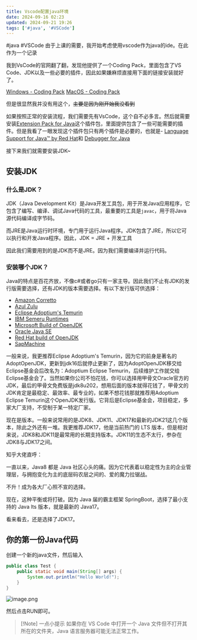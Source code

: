 ```yaml
---
title: Vscode配置java环境
date: 2024-09-16 02:23
updated: 2024-09-21 19:26
tags: ['#java', '#VSCode']
---
```


#java #VSCode
由于上课的需要，我开始考虑使用vscode作为java的ide。在此作为一个记录

我到VsCode的官网翻了翻，发现他提供了一个Coding Pack，里面包含了VS Code、JDK以及一些必要的插件，因此如果嫌麻烦直接用下面的链接安装就好了。

[Windows - Coding Pack](https://aka.ms/vscode-java-installer-win)
[MacOS - Coding Pack](https://aka.ms/vscode-java-installer-mac)

但是很显然我并没有用这个，~~主要是因为刚开始我没看到~~

如果按照正常的安装流程，我们需要先有VsCode，这个自不必多言。然后就需要安装[Extension Pack for Java](https://marketplace.visualstudio.com/items?itemName=vscjava.vscode-java-pack)这个插件包，里面提供包含了一些可能需要的插件。但是我看了一眼发现这个插件包只有两个插件是必要的，也就是- [Language Support for Java™ by Red Hat](https://marketplace.visualstudio.com/items?itemName=redhat.java)和 [Debugger for Java](https://marketplace.visualstudio.com/items?itemName=vscjava.vscode-java-debug)

接下来我们就需要安装JDK~

## 安装JDK

### 什么是JDK？

JDK（Java Development Kit）是Java开发工具包，用于开发Java应用程序，它包含了编写、编译、调试Java代码的工具，最重要的工具是`javac`，用于将Java源代码编译成字节码。

而JRE是Java运行时环境，专门用于运行Java程序。JDK包含了JRE，所以它可以执行和开发Java程序。因此，JDK = JRE + 开发工具

因此我们需要用到的是JDK而不是JRE。因为我们需要编译并运行代码。

### 安装哪个JDK？

Java的特点是百花齐放，不像c#或者go只有一家主导。因此我们不止有JDK的发行版需要选择，还有JDK的版本需要选择。有以下发行版可供选择：

-   [Amazon Corretto](https://aws.amazon.com/corretto)
-   [Azul Zulu](https://www.azul.com/downloads/?package=jdk)
-   [Eclipse Adoptium's Temurin](https://adoptium.net/)
-   [IBM Semeru Runtimes](https://developer.ibm.com/languages/java/semeru-runtimes)
-   [Microsoft Build of OpenJDK](https://www.microsoft.com/openjdk)
-   [Oracle Java SE](https://www.oracle.com/java/technologies/javase-downloads.html)
-   [Red Hat build of OpenJDK](https://developers.redhat.com/products/openjdk/download)
-   [SapMachine](https://sapmachine.io/)

一般来说，我更推荐Eclipse Adoptium's Temurin，因为它的前身是著名的AdoptOpenJDK，更新到jdk16后就停止更新了，因为AdoptOpenJDK移交给Eclipse基金会后改名为：Adoptium Eclipse Temurin，后续维护工作就交给Eclipse基金会了。当然如果你公司不怕花钱，你可以选择用甲骨文Oracle官方的JDK，最后的甲骨文免费版是jdk8u202，想用后面的版本就得花钱了，甲骨文的JDK肯定是最稳定、最效率、最专业的，如果不想花钱那就推荐用Adoptium Eclipse Temurin这个OpenJDK发行版。它背后是Eclipse基金会，项目稳定，多家大厂支持，不受制于某一特定厂家。

现在是版本。一般来说常用的是JDK8、JDK11、JDK17和最新的JDK21这几个版本，除此之外还有一堆。我更推荐JDK17，他是当前热门的 LTS 版本，但是相对来说，JDK8和JDK11是最常用的长期支持版本。JDK11的生态不太行，参杂在JDK8与JDK17之间。

知乎大佬直呼：

一直以来，Java8 都是 Java 社区心头的痛。因为它代表着以稳定性为主的企业管理层，与拥抱变化为主的底层码农层之间的、爱的魔力拉锯战。

不升！成为各大厂心照不宣的选择。

现在，这种平衡或将打破。因为 Java 届的霸主框架 SpringBoot，选择了最小支持的 Java lts 版本，就是最新的 Java17。

看来看去，还是选择了JDK17。

## 你的第一份Java代码

创建一个新的java文件，然后输入

```java
public class Test {
    public static void main(String[] args) {
        System.out.println("Hello World!");
    }
}
```

![image.png](https://cloud.intro-iu.top:738/d/ThreeBody/ZeroHzzzzPic/202409160250810.png)

然后点击RUN即可。

> [!Note] 一点小提示
> 如果你在 VS Code 中打开一个 Java 文件但不打开其所在的文件夹，Java 语言服务器可能无法正常工作。
